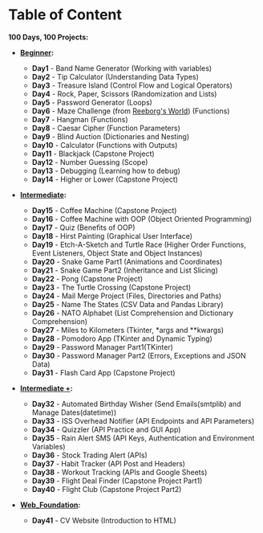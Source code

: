 # Table of Content

**100 Days, 100 Projects:**

* **[Beginner](https://github.com/whzd/ff-learn/tree/main/python/100%20Days%20of%20Code/Beginner):**
    * **Day1**   - Band Name Generator (Working with variables)
    * **Day2**   - Tip Calculator (Understanding Data Types)
    * **Day3**   - Treasure Island (Control Flow and Logical Operators)
    * **Day4**   - Rock, Paper, Scissors (Randomization and Lists)
    * **Day5**   - Password Generator (Loops)
    * **Day6**   - Maze Challenge (from [Reeborg's World](https://reeborg.ca/index_en.html)) (Functions)
    * **Day7**   - Hangman (Functions)
    * **Day8**   - Caesar Cipher (Function Parameters)
    * **Day9**   - Blind Auction (Dictionaries and Nesting)
    * **Day10**  - Calculator (Functions with Outputs)
    * **Day11**  - Blackjack (Capstone Project)
    * **Day12**  - Number Guessing (Scope)
    * **Day13**  - Debugging (Learning how to debug)
    * **Day14**  - Higher or Lower (Capstone Project)

* **[Intermediate](https://github.com/whzd/ff-learn/tree/main/python/100%20Days%20of%20Code/Intermediate):**
    * **Day15**  - Coffee Machine (Capstone Project)
    * **Day16**  - Coffee Machine with OOP (Object Oriented Programming)
    * **Day17**  - Quiz (Benefits of OOP)
    * **Day18**  - Hirst Painting (Graphical User Interface)
    * **Day19**  - Etch-A-Sketch and Turtle Race (Higher Order Functions, Event Listeners, Object State and Object Instances)
    * **Day20**  - Snake Game Part1 (Animations and Coordinates)
    * **Day21**  - Snake Game Part2 (Inheritance and List Slicing)
    * **Day22**  - Pong (Capstone Project)
    * **Day23**  - The Turtle Crossing (Capstone Project)
    * **Day24**  - Mail Merge Project (Files, Directories and Paths)
    * **Day25**  - Name The States (CSV Data and Pandas Library)
    * **Day26**  - NATO Alphabet (List Comprehension and Dictionary Comprehension)
    * **Day27**  - Miles to Kilometers (Tkinter, *args and **kwargs)
    * **Day28**  - Pomodoro App (TKinter and Dynamic Typing)
    * **Day29**  - Password Manager Part1(TKinter)
    * **Day30**  - Password Manager Part2 (Errors, Exceptions and JSON Data)
    * **Day31**  - Flash Card App (Capstone Project)

* **[Intermediate +](https://github.com/whzd/ff-learn/tree/main/python/100%20Days%20of%20Code/Intermediate%20%2B):**
    * **Day32**  - Automated Birthday Wisher (Send Emails(smtplib) and Manage Dates(datetime))
    * **Day33**  - ISS Overhead Notifier (API Endpoints and API Parameters)
    * **Day34**  - Quizzler (API Practice and GUI App)
    * **Day35**  - Rain Alert SMS (API Keys, Authentication and Environment Variables)
    * **Day36**  - Stock Trading Alert (APIs)
    * **Day37**  - Habit Tracker (API Post and Headers)
    * **Day38**  - Workout Tracking (APIs and Google Sheets)
    * **Day39**  - Flight Deal Finder (Capstone Project Part1)
    * **Day40**  - Flight Club (Capstone Project Part2)

* **[Web_Foundation]():**
    * **Day41**  - CV Website (Introduction to HTML)
